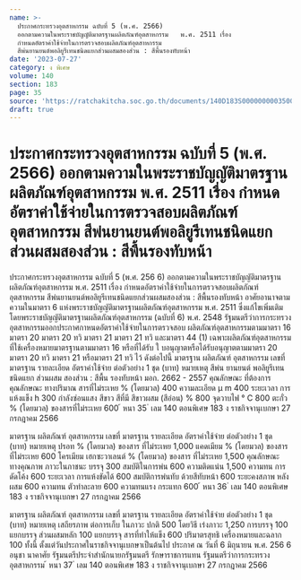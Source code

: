 ```yaml
---
name: >-
  ประกาศกระทรวงอุตสาหกรรม ฉบับที่ 5 (พ.ศ. 2566)
  ออกตามความในพระราชบัญญัติมาตรฐานผลิตภัณฑ์อุตสาหกรรม   พ.ศ. 2511 เรื่อง 
  กำหนดอัตราค่าใช้จ่ายในการตรวจสอบผลิตภัณฑ์อุตสาหกรรม
  สีพ่นยานยนต์พอลิยูรีเทนชนิดแยกส่วนผสมสองส่วน : สีพื้นรองทับหน้า
date: '2023-07-27'
category: ง พิเศษ
volume: 140
section: 183
page: 35
source: 'https://ratchakitcha.soc.go.th/documents/140D183S0000000003500.pdf'
draft: true
---
```


# ประกาศกระทรวงอุตสาหกรรม ฉบับที่ 5 (พ.ศ. 2566) ออกตามความในพระราชบัญญัติมาตรฐานผลิตภัณฑ์อุตสาหกรรม   พ.ศ. 2511 เรื่อง  กำหนดอัตราค่าใช้จ่ายในการตรวจสอบผลิตภัณฑ์อุตสาหกรรม สีพ่นยานยนต์พอลิยูรีเทนชนิดแยกส่วนผสมสองส่วน : สีพื้นรองทับหน้า

ประกาศกระทรวงอุตสาหกรรม ฉบับที่ 5 (พ.ศ. 256 6) ออกตามความในพระราชบัญญัติมาตรฐานผลิตภัณฑ์อุตสาหกรรม พ.ศ. 2511 เรื่อง กำหนดอัตราค่าใช้จ่ายในการตรวจสอบผลิตภัณฑ์อุตสาหกรรม สีพ่นยานยนต์พอลิยูรีเทนชนิดแยกส่วนผสมสองส่วน : สีพื้นรองทับหน้า อาศัยอานาจตามความในมาตรา 6 แห่งพระราชบัญญัติมาตรฐานผลิตภัณฑ์อุตสาหกรรม พ.ศ. 2511 ซึ่งแก้ไขเพิ่มเติมโดยพระราชบัญญัติมาตรฐานผลิตภัณฑ์อุตสาหกรรม (ฉบับที่ 6) พ.ศ. 2548 รัฐมนตรีว่าการกระทรวงอุตสาหกรรมออกประกาศกาหนดอัตราค่าใช้จ่ายในการตรวจสอบ ผลิตภัณฑ์อุตสาหกรรมตามมาตรา 16 มาตรา 20 มาตรา 20 ทวิ มาตรา 21 มาตรา 21 ทวิ และมาตรา 44 (1) เฉพาะผลิตภัณฑ์อุตสาหกรรมที่ใช้เครื่องหมายมาตรฐานตามมาตรา 16 หรือที่ได้รับ ใ บอนุญาตหรือได้รับอนุญาตตามมาตรา 20 มาตรา 20 ทวิ มาตรา 21 หรือมาตรา 21 ทวิ ไว้ ดังต่อไปนี้ มาตรฐาน ผลิตภัณฑ์ อุตสาหกรรม เลขที่ มาตรฐาน รายละเอียด อัตราค่าใช้จ่าย ต่อตัวอย่าง 1 ชุด (บาท) หมายเหตุ สีพ่น ยานยนต์ พอลิยูรีเทน ชนิดแยก ส่วนผสม สองส่วน : สีพื้น รองทับหน้า มอก. 2662 - 2557 คุณลักษณะ ที่ต้องการ คุณลักษณะ ทางปริมาณ สารที่ไม่ระเหย % (โดยมวล) 400 ความละเอียด μ m 400 ระยะเวลา การแห้งแข็ง h 300 กำลังซ่อนแสง สีขาว สีที่มี สีขาวผสม (สีอ่อน) % 800 จุดวาบไฟ ° C 800 ตะกั่ว % (โดยมวล) ของสารที่ไม่ระเหย 600 ้ หนา 35 ่ เลม 140 ตอนพิเศษ 183 ง ราชกิจจานุเบกษา 27 กรกฎาคม 2566

มาตรฐาน ผลิตภัณฑ์ อุตสาหกรรม เลขที่ มาตรฐาน รายละเอียด อัตราค่าใช้จ่าย ต่อตัวอย่าง 1 ชุด (บาท) หมายเหตุ ปรอท % (โดยมวล) ของสาร ที่ไม่ระเหย 1,000 แคดเมียม % (โดยมวล) ของสาร ที่ไม่ระเหย 600 โครเมียม เฮกซะวาเลนต์ % (โดยมวล) ของสาร ที่ไม่ระเหย 1,500 คุณลักษณะ ทางคุณภาพ ภาวะในภาชนะ บรรจุ 300 สมบัติในการพ่น 600 ความติดแน่น 1,500 ความทน การดัดโค้ง 600 ระยะเวลา การแห้งขัดได้ 600 สมบัติการพ่นทับ ด้วยสีทับหน้า 600 ระยะคงสภาพ หลังผสม 600 ความทน ตัวทำละลาย 600 ความทนแรง กระแทก 600 ้ หนา 36 ่ เลม 140 ตอนพิเศษ 183 ง ราชกิจจานุเบกษา 27 กรกฎาคม 2566

มาตรฐาน ผลิตภัณฑ์ อุตสาหกรรม เลขที่ มาตรฐาน รายละเอียด อัตราค่าใช้จ่าย ต่อตัวอย่าง 1 ชุด (บาท) หมายเหตุ เสถียรภาพ ต่อการเก็บ ในภาวะ ปกติ 500 โดยวิธี เร่งภาวะ 1,250 การบรรจุ 100 แยกบรรจุ ส่วนผสมหลัก 100 แยกบรรจุ สารที่ทำให้แข็ง 600 ปริมาตรสุทธิ เครื่องหมายและฉลาก 100 ทั้งนี้ ตั้งแต่วันประกาศในราชกิจจานุเบกษาเป็นต้นไป ประกาศ ณ วันที่ 6 มิถุนายน พ.ศ. 256 6 อนุชา นาคาศัย รัฐมนตรีประจำสำนักนายกรัฐมนตรี รักษาราชการแทน รัฐมนตรีว่าการกระทรวงอุตสาหกรรม ้ หนา 37 ่ เลม 140 ตอนพิเศษ 183 ง ราชกิจจานุเบกษา 27 กรกฎาคม 2566
